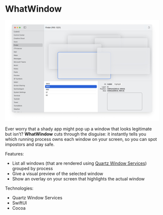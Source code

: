 # WhatWindow

![App Preview](Screenshot.jpg)

Ever worry that a shady app might pop up a window that looks legitimate but isn’t? **WhatWindow** cuts through the disguise: it instantly tells you which running process owns each window on your screen, so you can spot impostors and stay safe.

Features:

- List all windows (that are rendered using [Quartz Window Services](https://developer.apple.com/documentation/coregraphics/quartz_window_services)) grouped by process
- Give a visual preview of the selected window
- Show an overlay on your screen that highlights the actual window

Technologies:

- Quartz Window Services
- SwiftUI
- Cocoa